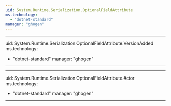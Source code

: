 ```yaml
---
uid: System.Runtime.Serialization.OptionalFieldAttribute
ms.technology: 
  - "dotnet-standard"
manager: "ghogen"
---
```


---
uid: System.Runtime.Serialization.OptionalFieldAttribute.VersionAdded
ms.technology: 
  - "dotnet-standard"
manager: "ghogen"
---

---
uid: System.Runtime.Serialization.OptionalFieldAttribute.#ctor
ms.technology: 
  - "dotnet-standard"
manager: "ghogen"
---
